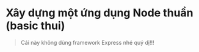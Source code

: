 # Xây dựng một ứng dụng Node thuần (basic thui)

> Cái này không dùng framework Express nhé quý dị!!!
